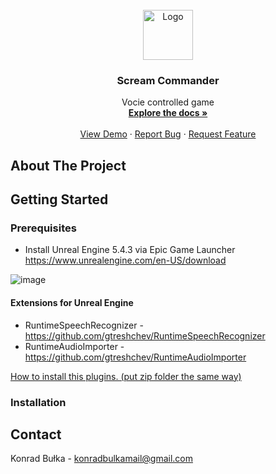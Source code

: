 
<!-- PROJECT LOGO -->
<br />
<div align="center">
  <a href="https://github.com/github_username/repo_name">
    <img src="https://obiektowe.tarkett.pl/media/img/M/TH_3917017_3707017_3708017_3912017_3914017_800_800.jpg" alt="Logo" width="80" height="80">
  </a>

<h3 align="center">Scream Commander</h3>

  <p align="center">
    Vocie controlled game
    <br />
    <a href="https://github.com/github_username/repo_name"><strong>Explore the docs »</strong></a>
    <br />
    <br />
    <a href="https://github.com/github_username/repo_name">View Demo</a>
    ·
    <a href="https://github.com/github_username/repo_name/issues/new?labels=bug&template=bug-report---.md">Report Bug</a>
    ·
    <a href="https://github.com/github_username/repo_name/issues/new?labels=enhancement&template=feature-request---.md">Request Feature</a>
  </p>
</div>

<!-- ABOUT THE PROJECT -->
## About The Project


<!-- GETTING STARTED -->
## Getting Started
### Prerequisites

* Install Unreal Engine 5.4.3 via Epic Game Launcher
<a>https://www.unrealengine.com/en-US/download</a>

![image](https://github.com/user-attachments/assets/9a700a04-3742-4098-9200-e8ff295a9086)


#### Extensions for Unreal Engine 
* RuntimeSpeechRecognizer - <a> https://github.com/gtreshchev/RuntimeSpeechRecognizer </a>
* RuntimeAudioImporter - <a>https://github.com/gtreshchev/RuntimeAudioImporter</a>

<a href="https://www.youtube.com/watch?v=BR3Dbi_QGfk">How to install this plugins. (put zip folder the same way)</a>

### Installation



<!-- CONTACT -->
## Contact

Konrad Bułka -  konradbulkamail@gmail.com



